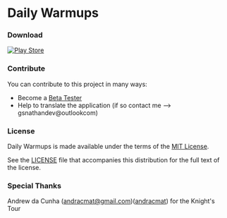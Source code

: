 # Daily Warmups

### Download
[![Play Store](http://developer.android.com/images/brand/en_generic_rgb_wo_60.png)](https://play.google.com/store/apps/details?id=com.gsnathan.dailywarmups&hl=en)

### Contribute
You can contribute to this project in many ways:
* Become a [Beta Tester][beta]
* Help to translate the application (if so contact me --> gsnathandev@outlookcom)

### License
Daily Warmups is made available under the terms of the [MIT License][mit].

See the [LICENSE][license] file that accompanies this distribution for the full text of the license.

### Special Thanks
Andrew da Cunha (andracmat@gmail.com)([andracmat][user]) for the Knight's Tour

[mit]: https://opensource.org/licenses/MIT
[license]: https://github.com/JavaCafe01/DailyWarmups/blob/master/LICENSE
[beta]: https://play.google.com/apps/testing/com.gsnathan.dailywarmups
[user]: https://github.com/andracmat
